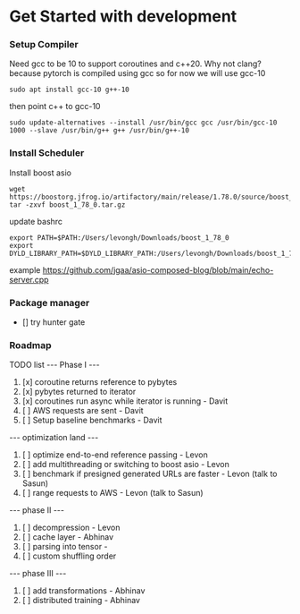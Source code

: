 

# Get Started with development
### Setup Compiler

Need gcc to be 10 to support coroutines and c++20. Why not clang? because pytorch is compiled using gcc so for now we will use gcc-10
```
sudo apt install gcc-10 g++-10
```
then point c++ to gcc-10

```
sudo update-alternatives --install /usr/bin/gcc gcc /usr/bin/gcc-10 1000 --slave /usr/bin/g++ g++ /usr/bin/g++-10
```

### Install Scheduler

Install boost asio
```
wget https://boostorg.jfrog.io/artifactory/main/release/1.78.0/source/boost_1_78_0.tar.gz
tar -zxvf boost_1_78_0.tar.gz
```


update bashrc
```
export PATH=$PATH:/Users/levongh/Downloads/boost_1_78_0
export DYLD_LIBRARY_PATH=$DYLD_LIBRARY_PATH:/Users/levongh/Downloads/boost_1_78_0/stage/lib
```

example https://github.com/jgaa/asio-composed-blog/blob/main/echo-server.cpp

### Package manager
- [] try hunter gate



### Roadmap

TODO list
--- Phase I ---
1. [x] coroutine returns reference to pybytes
2. [x] pybytes returned to iterator
3. [x] coroutines run async while iterator is running  - Davit
4. [ ] AWS requests are sent - Davit
5. [ ] Setup baseline benchmarks - Davit

--- optimization land ---
1. [ ] optimize end-to-end reference passing - Levon 
2. [ ] add multithreading or switching to boost asio - Levon
3. [ ] benchmark if presigned generated URLs are faster - Levon (talk to Sasun)
4. [ ] range requests to AWS - Levon (talk to Sasun)

--- phase II ---
1. [ ] decompression - Levon
2. [ ] cache layer - Abhinav
3. [ ] parsing into tensor -
4. [ ] custom shuffling order 

--- phase III ---
1. [ ] add transformations - Abhinav
2. [ ] distributed training - Abhinav

